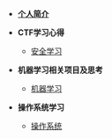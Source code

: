 <!-- _sidebar.md -->

* [**个人简介**](/README.md)
* **CTF学习心得**
  * [安全学习](/securityLearning/guide.md)

* **机器学习相关项目及思考**
  * [机器学习](/machineLearning/guide.md)

* **操作系统学习**
  * [操作系统](/OSLearning/guide.md)